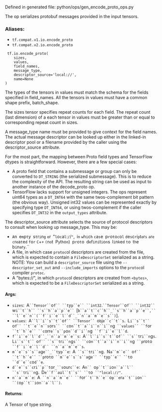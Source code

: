 
Defined in generated file: python/ops/gen_encode_proto_ops.py

The op serializes protobuf messages provided in the input tensors.
### Aliases:
- `tf.compat.v1.io.encode_proto`
- `tf.compat.v2.io.encode_proto`

```
 tf.io.encode_proto(
    sizes,
    values,
    field_names,
    message_type,
    descriptor_source='local://',
    name=None
)
```

The types of the tensors in values must match the schema for the fields specified in field_names. All the tensors in values must have a common shape prefix, batch_shape.

The sizes tensor specifies repeat counts for each field. The repeat count (last dimension) of a each tensor in values must be greater than or equal to corresponding repeat count in sizes.

A message_type name must be provided to give context for the field names. The actual message descriptor can be looked up either in the linked-in descriptor pool or a filename provided by the caller using the descriptor_source attribute.

For the most part, the mapping between Proto field types and TensorFlow dtypes is straightforward. However, there are a few special cases:
- A proto field that contains a submessage or group can only be converted to `DT_STRING` (the serialized submessage). This is to reduce the complexity of the API. The resulting string can be used as input to another instance of the decode_proto op.
- TensorFlow lacks support for unsigned integers. The ops represent uint64 types as a `DT_INT64` with the same twos-complement bit pattern (the obvious way). Unsigned int32 values can be represented exactly by specifying type `DT_INT64`, or using twos-complement if the caller specifies `DT_INT32` in the `output_types` attribute.

The descriptor_source attribute selects the source of protocol descriptors to consult when looking up message_type. This may be:
- ``A``n`` ``e``m``p``t``y`` ``s``t``r``i``n``g`` ``o``r`` ``"``l``o``c``a``l``:``/``/``"``,`` ``i``n`` ``w``h``i``c``h`` ``c``a``s``e`` ``p``r``o``t``o``c``o``l`` ``d``e``s``c``r``i``p``t``o``r``s`` ``a``r``e`` ``c``r``e``a``t``e``d`` ``f``o``r`` ``C``+``+`` ``(``n``o``t`` ``P``y``t``h``o``n``)`` ``p``r``o``t``o`` ``d``e``f``i``n``i``t``i``o``n``s`` ``l``i``n``k``e``d`` ``t``o`` ``t``h``e`` ``b``i``n``a``r``y``.``
- A file, in which case `protoc`ol descriptors are created from the file, which is expected to contain a `FileDescriptorSet` serialized as a string. NOTE: You can build a `descriptor_source` file using the `--descriptor_set_out` and `--include_imports` options to the `protoc`ol compiler `protoc`.
- A "bytes://", in which `protoc`ol descriptors are created from `<bytes>`, which is expected to be a `FileDescriptorSet` serialized as a string.
#### Args:
- `sizes`:` `A` ``Tensor`` `o`f`` ``t`y`p``e`` ``int32`.` ``Tensor`` `o`f`` ``int32`` `w`i``t``h`` ``s``h``a``p``e`` `[`b``a``t``c``h``_``s``h``a``p``e``,`` ``l``e``n``(``f``i``e``l``d``_``n``a``m``e``s``)`].
- `values`:` `A` ``l``i``s``t`` `o`f`` ``Tensor`` `o`b`j`e``c``t``s`.` `L`i``s``t`` `o`f`` ``t``e``n``s`or`s`` ``c`o`n``t``a``i``n``i``n`g` ``values`` ``f`or` ``t``h``e`` ``c`orr`e``s``p`o`n``d``i``n`g` ``f``i``e``l``d`.
- `f``i``e``l``d``_``n``a``m``e``s`:` `A` ``l``i``s``t`` `o`f`` ``s``t`r`i``n`g`s`.` `L`i``s``t`` `o`f`` ``s``t`r`i``n`g`s`` ``c`o`n``t``a``i``n``i``n`g` ``p`ro`t`o` ``f``i``e``l``d`` ``n``a``m``e``s`.
- `m``e``s``s``a`g`e``_``t`y`p``e`:` `A` ``s``t`r`i``n`g.` `N`a``m``e`` `o`f`` ``t``h``e`` ``p`ro`t`o` ``m``e``s``s``a`g`e`` ``t`y`p``e`` ``t`o` ``d``e``c`o`d``e`.
- `d``e``s``c`r`i``p``t`or`_``s`our`c``e`:` `A`n`` `o`p``t``i`o`n``a``l`` ``s``t`r`i``n`g.` `D`e``f``a`u`l``t``s`` ``t`o` ``"local://"`.
- `n``a``m``e`:` `A` ``n``a``m``e`` ``f`or` ``t``h``e`` `o`p``e`r`a``t``i`o`n`` ``(`o`p``t``i`o`n``a``l``)`.
#### Returns:

A Tensor of type string.
